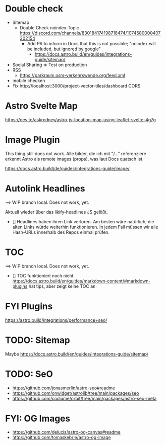 # Double check

- Sitemap
  - Double Check noindex-Topic https://discord.com/channels/830184174198718474/1074580000407302154
    - Add PR to inform in Docs that this is not possible; "noindex will be included, but ignored by google"
      - https://docs.astro.build/en/guides/integrations-guide/sitemap/
- Social Sharing => Test on production
- RSS
  - https://parkraum.osm-verkehrswende.org/feed.xml
- mobile checken
- Fix http://localhost:3000/project-vector-tiles/dashboard CORS

# Astro Svelte Map

https://dev.to/askrodney/astro-js-location-map-using-leaflet-svelte-4g7g

# Image Plugin

This thing still does not work. Alle bilder, die ich mit "/…" referenziere erkennt Astro als remote images (props), was laut Docs quatsch ist.

https://docs.astro.build/de/guides/integrations-guide/image/

# Autolink Headlines

==> WIP branch local. Does not work, yet.

Aktuell wieder über das likify-headlines JS gelößt.

- [] Headlines haben ihren Link verloren.
  Am besten wäre natürlich, die alten Links würde weiterhin funktionieren.
  In jedem Fall müssen wir alle Hash-URLs innerhalb des Repos einmal prüfen.

# TOC

==> WIP branch local. Does not work, yet.

- [] TOC funktioniert noch nicht.
  https://docs.astro.build/en/guides/markdown-content/#markdown-plugins hat tips, aber zeigt keine TOC an.

# FYI Plugins

https://astro.build/integrations/performance+seo/

# TODO: Sitemap

Maybe
https://docs.astro.build/en/guides/integrations-guide/sitemap/

# TODO: SeO

- https://github.com/jonasmerlin/astro-seo#readme
- https://github.com/onwidget/astrolib/tree/main/packages/seo
- https://github.com/codiume/orbit/tree/main/packages/astro-seo-meta

# FYI: OG Images

- https://github.com/delucis/astro-og-canvas#readme
- https://github.com/tomaskebrle/astro-og-image
